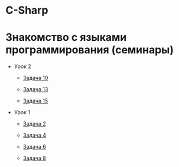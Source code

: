# C-Sharp
# Знакомство с языками программирования (семинары)

* Урок 2

    * [Задача 10](https://github.com/PDV-geekbrains/C-Sharp/tree/main/Урок_2-Задача_10)

    * [Задача 13](https://github.com/PDV-geekbrains/C-Sharp/tree/main/Урок_2-Задача_13)

    * [Задача 15](https://github.com/PDV-geekbrains/C-Sharp/tree/main/Урок_2-Задача_15)

* Урок 1

    * [Задача 2](https://github.com/PDV-geekbrains/C-Sharp/tree/main/Урок_1-Задача_2)

    * [Задача 4](https://github.com/PDV-geekbrains/C-Sharp/tree/main/Урок_1-Задача_4)
    
    * [Задача 6](https://github.com/PDV-geekbrains/C-Sharp/tree/main/Урок_1-Задача_6)

    * [Задача 8](https://github.com/PDV-geekbrains/C-Sharp/tree/main/Урок_1-Задача_8)